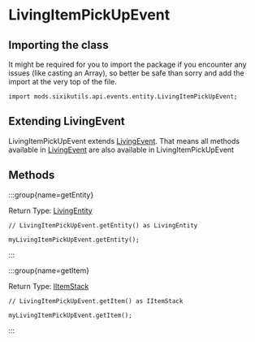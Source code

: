 # LivingItemPickUpEvent

## Importing the class

It might be required for you to import the package if you encounter any issues (like casting an Array), so better be safe than sorry and add the import at the very top of the file.
```zenscript
import mods.sixikutils.api.events.entity.LivingItemPickUpEvent;
```


## Extending LivingEvent

LivingItemPickUpEvent extends [LivingEvent](/forge/api/event/entity/LivingEvent). That means all methods available in [LivingEvent](/forge/api/event/entity/LivingEvent) are also available in LivingItemPickUpEvent

## Methods

:::group{name=getEntity}

Return Type: [LivingEntity](/mods/sixikutils/utils/entity/ExpandLivingEntity)

```zenscript
// LivingItemPickUpEvent.getEntity() as LivingEntity

myLivingItemPickUpEvent.getEntity();
```

:::

:::group{name=getItem}

Return Type: [IItemStack](/vanilla/api/item/IItemStack)

```zenscript
// LivingItemPickUpEvent.getItem() as IItemStack

myLivingItemPickUpEvent.getItem();
```

:::


